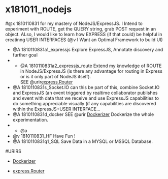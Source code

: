 # x181011_nodejs
#@x 1810110831 for my mastery of NodeJS/ExpressJS.  I Intend to experiment with ROUTE, get the QUERY string, grab POST request in an object.  ALso, I would like to learn how EXPRESS (if that could) be helpful in creatinng USER INTERFACES (@v I Want an Optimal Framework to build UI)

- @A 1810110831a1_expressjs Explore ExpressJS, Annotate discovery and further goal
- - @A 1810110831a2_expressjs_route Extend my knowledge of ROUTE in NodeJS/ExpressJS (is there any advantage for routing in Express or is it only part of NodeJS itself).  
 SEE @urir[express.Router][]
- @A 1810110831s_Socket.IO  can this be part of this, combine Socket.IO and ExpressJS (an event triggered by realtime collaborator publishes and event with data that we receive and use ExpressJS capabilities to do something appreciable visually (if any capabilities are discovered within the ExpressJS+USER INTERFACE...
- @A 1810110831d_docker 
 SEE @urir [Dockerizer][]
 Dockerize the whole experimentation.
- - @a 
- @v 1810110831_HF Have Fun !
- @A 1810110831q1_SQL Save Data in a MYSQL or MSSQL Database.





#URIRS 

* [Dockerizer][]  

[Dockerizer]:https://github.com/GuillaumeIsabelleX/dockerizer

* [express.Router][]

[express.Router]:https://expressjs.com/tr/guide/routing.html
